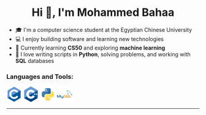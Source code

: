 <h1 align="center">Hi 👋, I'm Mohammed Bahaa</h1>

- 🎓 I'm a computer science student at the Egyptian Chinese University  
- 💻 I enjoy building software and learning new technologies  
- 🌱 Currently learning **CS50** and exploring **machine learning**  
- 🐍 I love writing scripts in **Python**, solving problems, and working with **SQL** databases  

<h3 align="left">Languages and Tools:</h3>
<p align="left">
  <img src="https://raw.githubusercontent.com/devicons/devicon/master/icons/c/c-original.svg" alt="C" width="40" height="40"/> 
  <img src="https://raw.githubusercontent.com/devicons/devicon/master/icons/cplusplus/cplusplus-original.svg" alt="C++" width="40" height="40"/> 
  <img src="https://raw.githubusercontent.com/devicons/devicon/master/icons/python/python-original.svg" alt="Python" width="40" height="40"/> 
  <img src="https://raw.githubusercontent.com/devicons/devicon/master/icons/mysql/mysql-original-wordmark.svg" alt="SQL" width="40" height="40"/> 
</p>

---
